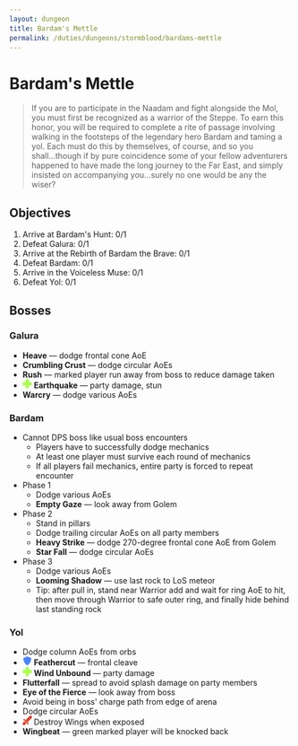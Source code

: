 ```yaml
---
layout: dungeon
title: Bardam's Mettle
permalink: /duties/dungeons/stormblood/bardams-mettle
---
```


# Bardam's Mettle

> If you are to participate in the Naadam and fight alongside the Mol, you must first be recognized as a warrior of the Steppe. To earn this honor, you will be required to complete a rite of passage involving walking in the footsteps of the legendary hero Bardam and taming a yol. Each must do this by themselves, of course, and so you shall...though if by pure coincidence some of your fellow adventurers happened to have made the long journey to the Far East, and simply insisted on accompanying you...surely no one would be any the wiser?

## Objectives

1. Arrive at Bardam's Hunt: 0/1
2. Defeat Galura: 0/1
3. Arrive at the Rebirth of Bardam the Brave: 0/1
4. Defeat Bardam: 0/1
5. Arrive in the Voiceless Muse: 0/1
6. Defeat Yol: 0/1

## Bosses

### Galura

- **Heave** — dodge frontal cone AoE
- **Crumbling Crust** — dodge circular AoEs
- **Rush** — marked player run away from boss to reduce damage taken
- ![](/assets/icons/role-healer.png) **Earthquake** — party damage, stun
- **Warcry** — dodge various AoEs

### Bardam

- Cannot DPS boss like usual boss encounters
  - Players have to successfully dodge mechanics
  - At least one player must survive each round of mechanics
  - If all players fail mechanics, entire party is forced to repeat encounter
- Phase 1
  - Dodge various AoEs
  - **Empty Gaze** — look away from Golem
- Phase 2
  - Stand in pillars
  - Dodge trailing circular AoEs on all party members
  - **Heavy Strike** — dodge 270-degree frontal cone AoE from Golem
  - **Star Fall** — dodge circular AoEs
- Phase 3
  - Dodge various AoEs
  - **Looming Shadow** — use last rock to LoS meteor
  - Tip: after pull in, stand near Warrior add and wait for ring AoE to hit, then move through Warrior to safe outer ring, and finally hide behind last standing rock

### Yol

- Dodge column AoEs from orbs
- ![](/assets/icons/role-tank.png) **Feathercut** — frontal cleave
- ![](/assets/icons/role-healer.png) **Wind Unbound** — party damage
- **Flutterfall** — spread to avoid splash damage on party members
- **Eye of the Fierce** — look away from boss
- Avoid being in boss' charge path from edge of arena
- Dodge circular AoEs
- ![](/assets/icons/role-dps.png) Destroy Wings when exposed
- **Wingbeat** — green marked player will be knocked back

